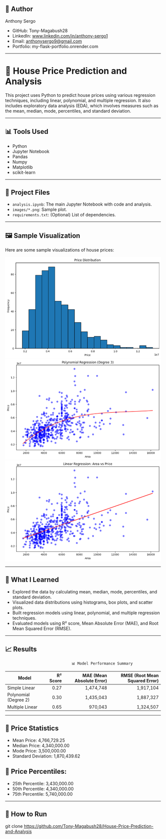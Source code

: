 ## 👤 Author
Anthony Sergo

- GitHub: Tony-Magabush28
- LinkedIn: www.linkedin.com/in/anthony-sergo1 
- Email: anthonysergo9@gmail.com
- Portfolio: my-flask-portfolio.onrender.com 

---

# 🏡 House Price Prediction and Analysis

This project uses Python to predict house prices using various regression techniques, including linear, polynomial, and multiple regression. It also includes exploratory data analysis (EDA), which involves measures such as the mean, median, mode, percentiles, and standard deviation.

---

## 📊 Tools Used

- Python
- Jupyter Notebook
- Pandas
- Numpy
- Matplotlib
- scikit-learn
  
---

## 📂 Project Files

- `analysis.ipynb`: The main Jupyter Notebook with code and analysis.
- `images/*.png`: Sample plot.
- `requirements.txt`: (Optional) List of dependencies.

---

## 🖼️ Sample Visualization
Here are some sample visualizations of house prices:

![House Price Distribution](images/hpd.png)  
![Polynomial Regression](images/pr.png)  
![Simple Linear Regression](images/lr.png)

---

## 🚀 What I Learned
- Explored the data by calculating mean, median, mode, percentiles, and standard deviation.
- Visualized data distributions using histograms, box plots, and scatter plots. 
- Built regression models using linear, polynomial, and multiple regression techniques.
- Evaluated models using R² score, Mean Absolute Error (MAE), and Root Mean Squared Error (RMSE).

---

## 📈 Results
                                  📊 Model Performance Summary
| **Model**             | **R² Score** | **MAE (Mean Absolute Error)** | **RMSE (Root Mean Squared Error)** |
| --------------------- | -----------: | ----------------------------: | ---------------------------------: |
| Simple Linear         |         0.27 |                     1,474,748 |                          1,917,104 |
| Polynomial (Degree 2) |         0.30 |                     1,435,043 |                          1,887,327 |
| Multiple Linear       |         0.65 |                       970,043 |                          1,324,507 |

---

## 📝 Price Statistics

- Mean Price: 4,766,729.25
- Median Price: 4,340,000.00
- Mode Price: 3,500,000.00
- Standard Deviation: 1,870,439.62

## 📝 Price Percentiles:

- 25th Percentile: 3,430,000.00
- 50th Percentile: 4,340,000.00
- 75th Percentile: 5,740,000.00

---

## 🔧 How to Run
git clone https://github.com/Tony-Magabush28/House-Price-Prediction-and-Analysis

 



